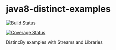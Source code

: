 # java8-distinct-examples

[![Build Status](https://travis-ci.org/earth001/java8-distinct-examples.svg?branch=master)](https://travis-ci.org/earth001/java8-distinct-examples)

[![Coverage Status](https://coveralls.io/repos/github/earth001/java8-distinct-examples/badge.svg?branch=master)](https://coveralls.io/github/earth001/java8-distinct-examples?branch=master)

DistincBy examples with Streams and Libraries
